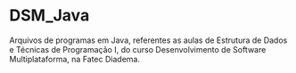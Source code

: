 # DSM_Java
Arquivos de programas em Java, referentes as aulas de Estrutura de Dados e Técnicas de Programação I, do curso Desenvolvimento de Software Multiplataforma, na Fatec Diadema.
